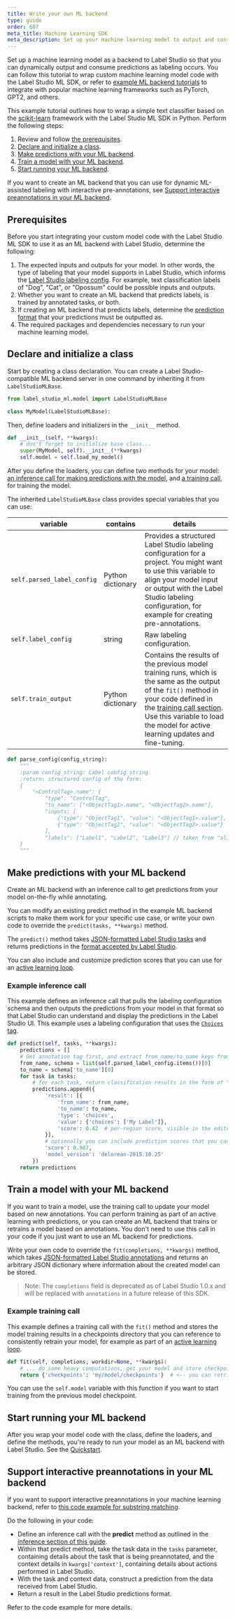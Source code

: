 ```yaml
---
title: Write your own ML backend
type: guide
order: 607
meta_title: Machine Learning SDK
meta_description: Set up your machine learning model to output and consume predictions in your data science and data labeling projects. 
---
```


Set up a machine learning model as a backend to Label Studio so that you can dynamically output and consume predictions as labeling occurs. You can follow this tutorial to wrap custom machine learning model code with the Label Studio ML SDK, or refer to [example ML backend tutorials](ml_tutorials.html) to integrate with popular machine learning frameworks such as PyTorch, GPT2, and others. 

This example tutorial outlines how to wrap a simple text classifier based on the [scikit-learn](https://scikit-learn.org/) framework with the Label Studio ML SDK in Python. Perform the following steps:
1. Review and follow [the prerequisites](#Prerequisites).
2. [Declare and initialize a class](#Declare-and-initialize-a-class).
3. [Make predictions with your ML backend](#Make-predictions-with-your-ML-backend).
4. [Train a model with your ML backend](#Train-a-model-with-your-ML-backend).
5. [Start running your ML backend](#Start-running-your-ML-backend).

If you want to create an ML backend that you can use for dynamic ML-assisted labeling with interactive pre-annotations, see [Support interactive preannotations in your ML backend](#Support-interactive-preannotations-in-your-ML-backend). 

## Prerequisites 
Before you start integrating your custom model code with the Label Studio ML SDK to use it as an ML backend with Label Studio, determine the following:
1. The expected inputs and outputs for your model. In other words, the type of labeling that your model supports in Label Studio, which informs the [Label Studio labeling config](setup.html#Set-up-the-labeling-interface-for-your-project). For example, text classification labels of "Dog", "Cat", or "Opossum" could be possible inputs and outputs. 
2. Whether you want to create an ML backend that predicts labels, is trained by annotated tasks, or both. 
3. If creating an ML backend that predicts labels, determine the [prediction format](predictions.html) that your predictions must be outputted as.
4. The required packages and dependencies necessary to run your machine learning model.

## Declare and initialize a class

Start by creating a class declaration. You can create a Label Studio-compatible ML backend server in one command by inheriting it from `LabelStudioMLBase`. 
```python
from label_studio_ml.model import LabelStudioMLBase

class MyModel(LabelStudioMLBase):
```

Then, define loaders and initializers in the `__init__` method. 

```python
def __init__(self, **kwargs):
    # don't forget to initialize base class...
    super(MyModel, self).__init__(**kwargs)
    self.model = self.load_my_model()
```

After you define the loaders, you can define two methods for your model: [an inference call for making predictions with the model](#Make-predictions-with-your-ML-backend), and [a training call](#Train-a-model-with-your-ML-backend), for training the model. 


The inherited `LabelStudioMLBase` class provides special variables that you can use:

| variable                   | contains          | details                                                                                                                                                                                                                                                                                    |                                        
|----------------------------|-------------------|--------------------------------------------------------------------------------------------------------------------------------------------------------------------------------------------------------------------------------------------------------------------------------------------|
| `self.parsed_label_config` | Python dictionary | Provides a structured Label Studio labeling configuration for a project. You might want to use this variable to align your model input or output with the Label Studio labeling configuration, for example for creating pre-annotations.                                                   |
| `self.label_config`        | string            | Raw labeling configuration.                                                                                                                                                                                                                                                                |
| `self.train_output`        | Python dictionary | Contains the results of the previous model training runs, which is the same as the output of the `fit()` method in your code defined in the [training call section](#Train-a-model-with-your-ML-backend). Use this variable to load the model for active learning updates and fine-tuning. |


```python
def parse_config(config_string):
    """
    :param config_string: Label config string
    :return: structured config of the form:
    {
        "<ControlTag>.name": {
            "type": "ControlTag",
            "to_name": ["<ObjectTag1>.name", "<ObjectTag2>.name"],
            "inputs: [
                {"type": "ObjectTag1", "value": "<ObjectTag1>.value"},
                {"type": "ObjectTag2", "value": "<ObjectTag2>.value"}
            ],
            "labels": ["Label1", "Label2", "Label3"] // taken from "alias" if exists or "value"
    }
    """
```

## Make predictions with your ML backend

Create an ML backend with an inference call to get predictions from your model on-the-fly while annotating. 

You can modify an existing predict method in the example ML backend scripts to make them work for your specific use case, or write your own code to override the `predict(tasks, **kwargs)` method.

The `predict()` method takes [JSON-formatted Label Studio tasks](tasks.html#Basic-Label-Studio-JSON-format) and returns predictions in the [format accepted by Label Studio](predictions.html).

You can also include and customize prediction scores that you can use for an [active learning loop](active_learning.html).

### Example inference call 

This example defines an inference call that pulls the labeling configuration schema and then outputs the predictions from your model in that format so that Label Studio can understand and display the predictions in the Label Studio UI. This example uses a labeling configuration that uses the [`Choices` tag](/tags/choices.html). 

```python
def predict(self, tasks, **kwargs):
    predictions = []
    # Get annotation tag first, and extract from_name/to_name keys from the labeling config to make predictions
    from_name, schema = list(self.parsed_label_config.items())[0]
    to_name = schema['to_name'][0]
    for task in tasks:
        # for each task, return classification results in the form of "choices" pre-annotations
        predictions.append({
            'result': [{
                'from_name': from_name,
                'to_name': to_name,
                'type': 'choices',
                'value': {'choices': ['My Label']},
                'score': 0.42  # per-region score, visible in the editor only
            }],
            # optionally you can include prediction scores that you can use to sort the tasks and do active learning
            'score': 0.987,
            'model_version': 'delorean-2015.10.25'
        })
    return predictions
```

## Train a model with your ML backend 

If you want to train a model, use the training call to update your model based on new annotations. You can perform training as part of an active learning with predictions, or you can create an ML backend that trains or retrains a model based on annotations. You don't need to use this call in your code if you just want to use an ML backend for predictions. 

Write your own code to override the `fit(completions, **kwargs)` method, which takes [JSON-formatted Label Studio annotations](https://labelstud.io/guide/export.html#Raw-JSON-format-of-completed-labeled-tasks) and returns an arbitrary JSON dictionary where information about the created model can be stored.

> Note: The `completions` field is deprecated as of Label Studio 1.0.x and will be replaced with `annotations` in a future release of this SDK.  

### Example training call

This example defines a training call with the `fit()` method and stores the model training results in a checkpoints directory that you can reference to consistently retrain your model, for example as part of an [active learning loop](active_learning.html). 

```python
def fit(self, completions, workdir=None, **kwargs):
    # ... do some heavy computations, get your model and store checkpoints and resources
    return {'checkpoints': 'my/model/checkpoints'}  # <-- you can retrieve this dict as self.train_output in the subsequent calls
```

You can use the `self.model` variable with this function if you want to start training from the previous model checkpoint. 

## Start running your ML backend

After you wrap your model code with the class, define the loaders, and define the methods, you're ready to run your model as an ML backend with Label Studio. See the [Quickstart](ml.html#Quickstart).

## Support interactive preannotations in your ML backend

If you want to support interactive preannotations in your machine learning backend, refer to [this code example for substring matching](https://github.com/heartexlabs/label-studio-ml-backend/tree/master/label_studio_ml/examples/substring_matching).

Do the following in your code:
- Define an inference call with the **predict** method as outlined in the [inference section of this guide](ml_create.html#Inference-call).
- Within that predict method, take the task data in the `tasks` parameter, containing details about the task that is being preannotated, and the context details in `kwargs['context']`, containing details about actions performed in Label Studio. 
- With the task and context data, construct a prediction from the data received from Label Studio. 
- Return a result in the Label Studio predictions format.

Refer to the code example for more details. 



